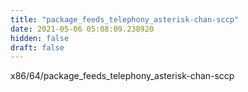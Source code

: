 ```yaml
---
title: "package_feeds_telephony_asterisk-chan-sccp"
date: 2021-05-06 05:08:09.238920
hidden: false
draft: false
---
```


x86/64/package_feeds_telephony_asterisk-chan-sccp

